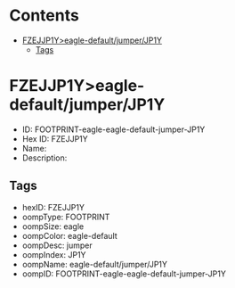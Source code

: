 



Contents
========

* [FZEJJP1Y>eagle-default/jumper/JP1Y](#fzejjp1yeagle-defaultjumperjp1y)
	* [Tags](#tags)

# FZEJJP1Y>eagle-default/jumper/JP1Y

- ID: FOOTPRINT-eagle-eagle-default-jumper-JP1Y
- Hex ID: FZEJJP1Y
- Name: 
- Description: 

## Tags

- hexID: FZEJJP1Y
- oompType: FOOTPRINT
- oompSize: eagle
- oompColor: eagle-default
- oompDesc: jumper
- oompIndex: JP1Y
- oompName: eagle-default/jumper/JP1Y
- oompID: FOOTPRINT-eagle-eagle-default-jumper-JP1Y
